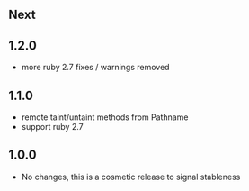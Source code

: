 ## Next

## 1.2.0

- more ruby 2.7 fixes / warnings removed

## 1.1.0

- remote taint/untaint methods from Pathname
- support ruby 2.7

## 1.0.0

- No changes, this is a cosmetic release to signal stableness
